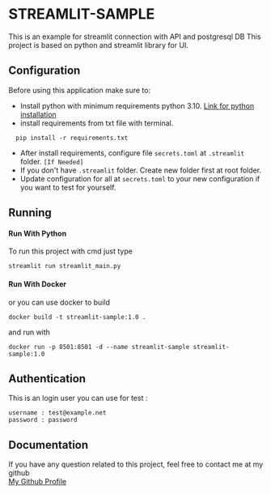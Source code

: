 # STREAMLIT-SAMPLE
This is an example for streamlit connection with API and postgresql DB
This project is based on python and streamlit library for UI.

## Configuration
Before using this application make sure to:
- Install python with minimum requirements python 3.10.
[Link for python installation](https://www.python.org)
- install requirements from txt file with terminal.
```
  pip install -r requirements.txt
```
- After install requirements, configure file `secrets.toml` at `.streamlit` folder. `[If Needed]`
- If you don't have `.streamlit` folder. Create new folder first at root folder.
- Update configuration for all at `secrets.toml` to your new configuration if you want to test for yourself. 

## Running
#### Run With Python
To run this project with cmd just type
```
streamlit run streamlit_main.py
```
#### Run With Docker
or you can use docker to build 
```
docker build -t streamlit-sample:1.0 .
```
and run with
```
docker run -p 8501:8501 -d --name streamlit-sample streamlit-sample:1.0
```

## Authentication
This is an login user you can use for test :
```
username : test@example.net
password : password
```

## Documentation
If you have any question related to this project, feel free to contact me at my github <br/>
[My Github Profile](https://github.com/ryanisml)